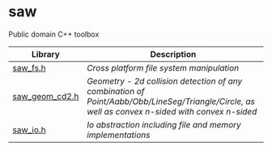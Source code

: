 # saw
Public domain C++ toolbox

Library | Description
------- | -----------
[saw_fs.h](https://raw.githubusercontent.com/itscool/saw/master/saw_fs.h) | *Cross platform file system manipulation*
[saw_geom_cd2.h](https://raw.githubusercontent.com/itscool/saw/master/saw_geom_cd2.h) | *Geometry - 2d collision detection of any combination of Point/Aabb/Obb/LineSeg/Triangle/Circle, as well as convex n-sided with convex n-sided*
[saw_io.h](https://raw.githubusercontent.com/itscool/saw/master/saw_io.h) | *Io abstraction including file and memory implementations*
